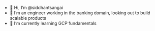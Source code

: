- 👋 Hi, I’m @siddhantsangai
- 👀 I’m an engineer working in the banking domain, looking out to build scalable products
- 🌱 I’m currently learning GCP fundamentals

<!---
siddhantsangai/siddhantsangai is a ✨ special ✨ repository because its `README.md` (this file) appears on your GitHub profile.
You can click the Preview link to take a look at your changes.
--->
